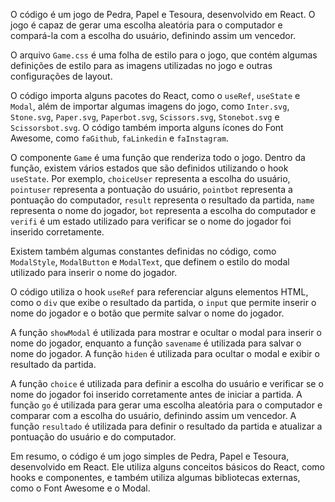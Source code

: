 O código é um jogo de Pedra, Papel e Tesoura, desenvolvido em React. O jogo é capaz de gerar uma escolha aleatória para o computador e compará-la com a escolha do usuário, definindo assim um vencedor. 

O arquivo `Game.css` é uma folha de estilo para o jogo, que contém algumas definições de estilo para as imagens utilizadas no jogo e outras configurações de layout.

O código importa alguns pacotes do React, como o `useRef`, `useState` e `Modal`, além de importar algumas imagens do jogo, como `Inter.svg`, `Stone.svg`, `Paper.svg`, `Paperbot.svg`, `Scissors.svg`, `Stonebot.svg` e `Scissorsbot.svg`. O código também importa alguns ícones do Font Awesome, como `faGithub`, `faLinkedin` e `faInstagram`.

O componente `Game` é uma função que renderiza todo o jogo. Dentro da função, existem vários estados que são definidos utilizando o hook `useState`. Por exemplo, `choiceUser` representa a escolha do usuário, `pointuser` representa a pontuação do usuário, `pointbot` representa a pontuação do computador, `result` representa o resultado da partida, `name` representa o nome do jogador, `bot` representa a escolha do computador e `verifi` é um estado utilizado para verificar se o nome do jogador foi inserido corretamente.

Existem também algumas constantes definidas no código, como `ModalStyle`, `ModalButton` e `ModalText`, que definem o estilo do modal utilizado para inserir o nome do jogador.

O código utiliza o hook `useRef` para referenciar alguns elementos HTML, como o `div` que exibe o resultado da partida, o `input` que permite inserir o nome do jogador e o botão que permite salvar o nome do jogador.

A função `showModal` é utilizada para mostrar e ocultar o modal para inserir o nome do jogador, enquanto a função `savename` é utilizada para salvar o nome do jogador. A função `hiden` é utilizada para ocultar o modal e exibir o resultado da partida.

A função `choice` é utilizada para definir a escolha do usuário e verificar se o nome do jogador foi inserido corretamente antes de iniciar a partida. A função `go` é utilizada para gerar uma escolha aleatória para o computador e comparar com a escolha do usuário, definindo assim um vencedor. A função `resultado` é utilizada para definir o resultado da partida e atualizar a pontuação do usuário e do computador.

Em resumo, o código é um jogo simples de Pedra, Papel e Tesoura, desenvolvido em React. Ele utiliza alguns conceitos básicos do React, como hooks e componentes, e também utiliza algumas bibliotecas externas, como o Font Awesome e o Modal.

